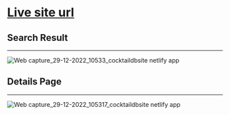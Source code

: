 # [Live site url](https://cocktaildbsite.netlify.app/)

## Search Result
<hr>

![Web capture_29-12-2022_10533_cocktaildbsite netlify app](https://user-images.githubusercontent.com/103261764/209908178-31c6f827-4889-43f5-9b0f-144f582c1c89.jpeg)


## Details Page
<hr>

![Web capture_29-12-2022_105317_cocktaildbsite netlify app](https://user-images.githubusercontent.com/103261764/209908146-67ae13cb-f358-4831-9507-aeeb1d3d4c65.jpeg)
